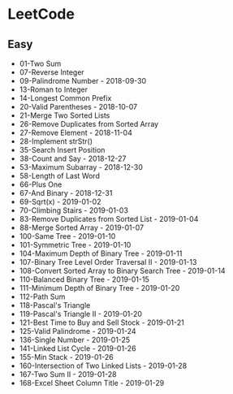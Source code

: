 # LeetCode 

## Easy

+ 01-Two Sum
+ 07-Reverse Integer
+ 09-Palindrome Number                          - 2018-09-30
+ 13-Roman to Integer
+ 14-Longest Common Prefix   
+ 20-Valid Parentheses                          - 2018-10-07
+ 21-Merge Two Sorted Lists  
+ 26-Remove Duplicates from Sorted Array    
+ 27-Remove Element                             - 2018-11-04
+ 28-Implement strStr()
+ 35-Search Insert Position
+ 38-Count and Say                              - 2018-12-27
+ 53-Maximum Subarray                           - 2018-12-30
+ 58-Length of Last Word    
+ 66-Plus One   
+ 67-And Binary                                 - 2018-12-31
+ 69-Sqrt(x)                                    - 2019-01-02
+ 70-Climbing Stairs                            - 2019-01-03
+ 83-Remove Duplicates from Sorted List         - 2019-01-04  
+ 88-Merge Sorted Array                         - 2019-01-07
+ 100-Same Tree                                 - 2019-01-10
+ 101-Symmetric Tree                            - 2019-01-10
+ 104-Maximum Depth of Binary Tree              - 2019-01-11
+ 107-Binary Tree Level Order Traversal II      - 2019-01-13
+ 108-Convert Sorted Array to Binary Search Tree    - 2019-01-14
+ 110-Balanced Binary Tree                       - 2019-01-15
+ 111-Minimum Depth of Binary Tree               - 2019-01-20
+ 112-Path Sum
+ 118-Pascal's Triangle
+ 119-Pascal's Triangle II                       - 2019-01-20
+ 121-Best Time to Buy and Sell Stock            - 2019-01-21
+ 125-Valid Palindrome                           - 2019-01-24
+ 136-Single Number                              - 2019-01-25
+ 141-Linked List Cycle                          - 2019-01-26
+ 155-Min Stack                                  - 2019-01-26
+ 160-Intersection of Two Linked Lists           - 2019-01-28
+ 167-Two Sum II                                 - 2019-01-28
+ 168-Excel Sheet Column Title                   - 2019-01-29
